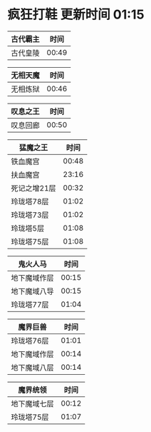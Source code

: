 # 疯狂打鞋 更新时间 01:15

| 古代霸主   | 时间    |
|--------|-------|
| 古代皇陵 | 00:49 |

| 无相天魔   | 时间    |
|--------|-------|
| 无相炼狱 | 00:46 |

| 叹息之王   | 时间    |
|--------|-------|
| 叹息回廊 | 00:50 |

| 猛魔之王   | 时间    |
|--------|-------|
| 铁血魔宫 | 00:48 |
| 扶血魔宫 | 23:16 |
| 死记之增21层 | 00:32 |
| 玲珑塔78层 | 01:02 |
| 玲珑塔73层 | 01:02 |
| 玲珑塔5层 | 01:08 |
| 玲珑塔75层 | 01:08 |

| 鬼火人马   | 时间    |
|--------|-------|
| 地下魔域作层 | 00:15 |
| 地下魔域八导 | 00:15 |
| 玲珑塔77层 | 01:04 |

| 魔界巨兽   | 时间    |
|--------|-------|
| 玲珑塔76层 | 01:01 |
| 地下魔域作层 | 00:14 |
| 地下魔域八层 | 00:14 |

| 魔界统领   | 时间    |
|--------|-------|
| 地下魔域七层 | 00:12 |
| 玲珑塔75层 | 01:07 |